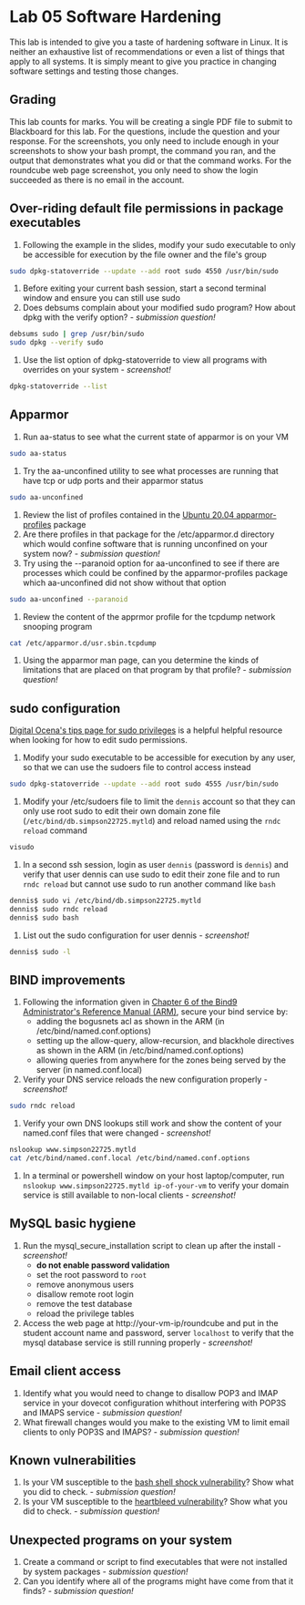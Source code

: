 # Lab 05 Software Hardening
This lab is intended to give you a taste of hardening software in Linux. It is neither an exhaustive list of recommendations or even a list of things that apply to all systems. It is simply meant to give you practice in changing software settings and testing those changes.

## Grading
This lab counts for marks. You will be creating a single PDF file to submit to Blackboard for this lab. For the questions, include the question and your response. For the screenshots, you only need to include enough in your screenshots to show your bash prompt, the command you ran, and the output that demonstrates what you did or that the command works. For the roundcube web page screenshot, you only need to show the login succeeded as there is no email in the account.

## Over-riding default file permissions in package executables
1. Following the example in the slides, modify your sudo executable to only be accessible for execution by the file owner and the file's group
```bash
sudo dpkg-statoverride --update --add root sudo 4550 /usr/bin/sudo
```
1. Before exiting your current bash session, start a second terminal window and ensure you can still use sudo
1. Does debsums complain about your modified sudo program? How about dpkg with the verify option? - *submission question!*
```bash
debsums sudo | grep /usr/bin/sudo
sudo dpkg --verify sudo
```
1. Use the list option of dpkg-statoverride to view all programs with overrides on your system - *screenshot!*
```bash
dpkg-statoverride --list
```

## Apparmor
1. Run aa-status to see what the current state of apparmor is on your VM
```bash
sudo aa-status
```
1. Try the aa-unconfined utility to see what processes are running that have tcp or udp ports and their apparmor status
```bash
sudo aa-unconfined
```
1. Review the list of profiles contained in the [Ubuntu 20.04 apparmor-profiles](https://packages.ubuntu.com/focal/all/apparmor-profiles/filelist) package
1. Are there profiles in that package for the /etc/apparmor.d directory which would confine software that is running unconfined on your system now? - *submission question!*
1. Try using the --paranoid option for aa-unconfined to see if there are processes which could be confined by the apparmor-profiles package which aa-unconfined did not show without that option
```bash
sudo aa-unconfined --paranoid
```
1. Review the content of the apprmor profile for the tcpdump network snooping program
```bash
cat /etc/apparmor.d/usr.sbin.tcpdump
```
1. Using the apparmor man page, can you determine the kinds of limitations that are placed on that program by that profile? - *submission question!*

## sudo configuration
[Digital Ocena's tips page for sudo privileges](https://www.digitalocean.com/community/tutorials/how-to-edit-the-sudoers-file) is a helpful helpful resource when looking for how to edit sudo permissions.
1. Modify your sudo executable to be accessible for execution by any user, so that we can use the sudoers file to control access instead
```bash
sudo dpkg-statoverride --update --add root sudo 4555 /usr/bin/sudo
```
1. Modify your /etc/sudoers file to limit the `dennis` account so that they can only use root sudo to edit their own domain zone file (`/etc/bind/db.simpson22725.mytld`) and reload named using the `rndc reload` command
```bash
visudo
```
1. In a second ssh session, login as user `dennis` (password is `dennis`) and verify that user dennis can use sudo to edit their zone file and to run `rndc reload` but cannot use sudo to run another command like `bash`
```bash
dennis$ sudo vi /etc/bind/db.simpson22725.mytld
dennis$ sudo rndc reload
dennis$ sudo bash
```
1. List out the sudo configuration for user dennis - *screenshot!*
```bash
dennis$ sudo -l
```

## BIND improvements
1. Following the information given in [Chapter 6 of the Bind9 Administrator's Reference Manual (ARM)](https://bind9.readthedocs.io/en/latest/chapter6.html), secure your bind service by:
   * adding the bogusnets acl as shown in the ARM (in /etc/bind/named.conf.options)
   * setting up the allow-query, allow-recursion, and blackhole directives as shown in the ARM (in /etc/bind/named.conf.options)
   * allowing queries from anywhere for the zones being served by the server (in named.conf.local)
1. Verify your DNS service reloads the new configuration properly - *screenshot!*
```bash
sudo rndc reload
```
1. Verify your own DNS lookups still work and show the content of your named.conf files that were changed - *screenshot!*
```bash
nslookup www.simpson22725.mytld
cat /etc/bind/named.conf.local /etc/bind/named.conf.options
```
1. In a terminal or powershell window on your host laptop/computer, run `nslookup www.simpson22725.mytld ip-of-your-vm` to verify your domain service is still available to non-local clients - *screenshot!*

## MySQL basic hygiene
1. Run the mysql_secure_installation script to clean up after the install - *screenshot!*
   * **do not enable password validation**
   * set the root password to `root`
   * remove anonymous users
   * disallow remote root login
   * remove the test database
   * reload the privilege tables
1. Access the web page at http://your-vm-ip/roundcube and put in the student account name and password, server `localhost` to verify that the mysql database service is still running properly - *screenshot!*

## Email client access
1. Identify what you would need to change to disallow POP3 and IMAP service in your dovecot configuration whithout interfering with POP3S and IMAPS service - *submission question!*
1. What firewall changes would you make to the existing VM to limit email clients to only POP3S and IMAPS? - *submission question!*

## Known vulnerabilities
1. Is your VM susceptible to the [bash shell shock vulnerability](https://linux-audit.com/protect-shellshock-bash-vulnerability)? Show what you did to check. - *submission question!*
1. Is your VM susceptible to the [heartbleed vulnerability](https://heartbleed.com)? Show what you did to check. - *submission question!*

## Unexpected programs on your system
1. Create a command or script to find executables that were not installed by system packages - *submission question!*
1. Can you identify where all of the programs might have come from that it finds? - *submission question!*

